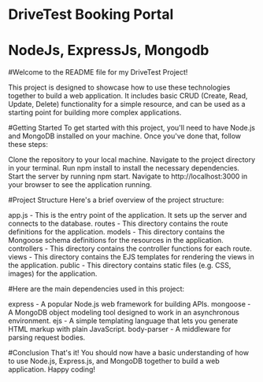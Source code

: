 
# DriveTest Booking Portal
# NodeJs, ExpressJs, Mongodb

#Welcome to the README file for my DriveTest Project!

This project is designed to showcase how to use these technologies together to build a web application. It includes basic CRUD (Create, Read, Update, Delete) functionality for a simple resource, and can be used as a starting point for building more complex applications.

#Getting Started
To get started with this project, you'll need to have Node.js and MongoDB installed on your machine. Once you've done that, follow these steps:

Clone the repository to your local machine.
Navigate to the project directory in your terminal.
Run npm install to install the necessary dependencies.
Start the server by running npm start.
Navigate to http://localhost:3000 in your browser to see the application running.



#Project Structure
Here's a brief overview of the project structure:

app.js - This is the entry point of the application. It sets up the server and connects to the database.
routes - This directory contains the route definitions for the application.
models - This directory contains the Mongoose schema definitions for the resources in the application.
controllers - This directory contains the controller functions for each route.
views - This directory contains the EJS templates for rendering the views in the application.
public - This directory contains static files (e.g. CSS, images) for the application.



#Here are the main dependencies used in this project:

express - A popular Node.js web framework for building APIs.
mongoose - A MongoDB object modeling tool designed to work in an asynchronous environment.
ejs - A simple templating language that lets you generate HTML markup with plain JavaScript.
body-parser - A middleware for parsing request bodies.


#Conclusion
That's it! You should now have a basic understanding of how to use Node.js, Express.js, and MongoDB together to build a web application. Happy coding!
